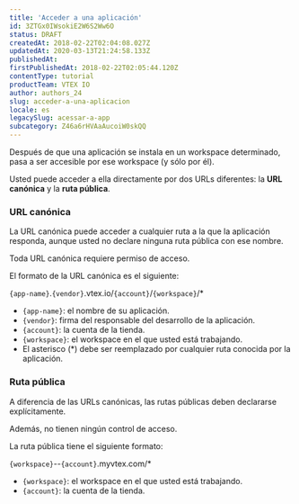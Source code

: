 ```yaml
---
title: 'Acceder a una aplicación'
id: 3ZTGx0IWsokiE2W6S2Ww6O
status: DRAFT
createdAt: 2018-02-22T02:04:08.027Z
updatedAt: 2020-03-13T21:24:58.133Z
publishedAt: 
firstPublishedAt: 2018-02-22T02:05:44.120Z
contentType: tutorial
productTeam: VTEX IO
author: authors_24
slug: acceder-a-una-aplicacion
locale: es
legacySlug: acessar-a-app
subcategory: Z46a6rHVAaAucoiW0skQQ
---
```


Después de que una aplicación se instala en un workspace determinado, pasa a ser accesible por ese workspace (y sólo por él).

Usted puede acceder a ella directamente por dos URLs diferentes: la __URL canónica__ y la __ruta pública__.

### URL canónica

La URL canónica puede acceder a cualquier ruta a la que la aplicación responda, aunque usted no declare ninguna ruta pública con ese nombre.

Toda URL canónica requiere permiso de acceso.

El formato de la URL canónica es el siguiente:

`{app-name}`.`{vendor}`.vtex.io/`{account}`/`{workspace}`/*

- `{app-name}`: el nombre de su aplicación.
- `{vendor}`: firma del responsable del desarrollo de la aplicación.
- `{account}`: la cuenta de la tienda.
- `{workspace}`: el workspace en el que usted está trabajando.
- El asterisco (\*) debe ser reemplazado por cualquier ruta conocida por la aplicación.

### Ruta pública

A diferencia de las URLs canónicas, las rutas públicas deben declararse explícitamente.

Además, no tienen ningún control de acceso.

La ruta pública tiene el siguiente formato:

`{workspace}`--`{account}`.myvtex.com/*

- `{workspace}`: el workspace en el que usted está trabajando.
- `{account}`: la cuenta de la tienda.
